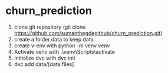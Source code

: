 # churn_prediction

1. clone git repository (git clone https://github.com/sumanthegdegithub/churn_prediction.git)
2. create a folder data to keep data
3. create v-env with python -m venv venv
4. Activate venv with .\venv\Scripts\activate
5. Initialize dvc with dvc init
6. dvc add data/[data files]